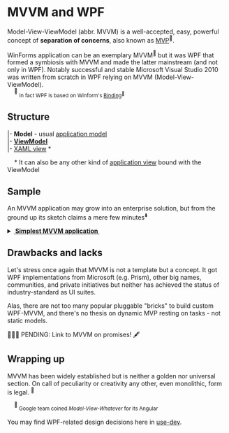 # MVVM and WPF

Model-View-ViewModel (abbr. MVVM) is a well-accepted, easy, powerful concept of __separation of concerns__, also known as [MVP](https://martinfowler.com/eaaDev/uiArchs.html)<sup>🔗</sup>.

WinForms application can be an exemplary MVVM<sup>:wrench:</sup> but it was WPF that formed a symbiosis with MVVM and made the latter mainstream (and not only in WPF). Notably successful and stable Microsoft Visual Studio&nbsp;2010 was written from scratch in WPF relying on MVVM (Model-View-ViewModel).\
&nbsp;&nbsp;&nbsp;&nbsp;<sup>:wrench:</sup>&nbsp;<sub>In fact WPF is based on Winform's [Binding](https://learn.microsoft.com/en-us/dotnet/api/system.windows.forms.binding)<sup>🔗</sup></sub>

## Structure

|- __Model__  - usual [application model](../../../../../software/README+/design/parts/README+/app-model.md)\
|- [__ViewModel__](readme+/wpf_mvvm-viewmodel.md)\
|- [XAML view](../wpf-xaml_view.md) *

&nbsp;&nbsp;&nbsp;&nbsp;* It can also be any other kind of [application view](../../../../../software/README+/design/parts/README+/app-view.md) bound with the ViewModel

## Sample

An MVVM application may grow into an enterprise solution, but from the ground up its sketch claims a mere few minutes<sup>:arrow_down:</sup>

<details>
<summary><b><ins>&nbsp;Simplest MVVM application&nbsp;</ins></b></summary>
&nbsp;

![sketch of WPF app](../../../../../pencraft/README+/_rsc/_img/recipes/wpf-app_sketch.jpg)

<sup>:arrow_down:</sup>&nbsp;<sub>Project of Microsoft Visual Studio</sub>
</details>

## Drawbacks and lacks

Let's stress once again that MVVM is not a template but a concept. It got  WPF implementations from Microsoft (e.g. Prism), other big names, communities, and private initiatives but neither has achieved the status of industry-standard as UI suites.

Alas, there are not too many popular pluggable "bricks" to build custom WPF-MVVM, and there's no thesis on dynamic MVP resting on tasks - not static models.

🚧🚧🚧 PENDING: Link to MVVM on promises! 🖋️

## Wrapping up

MVVM has been widely established but is neither a golden nor universal section. On call of peculiarity or creativity any other, even monolithic, form is legal.&nbsp;<sup>:triangular_ruler:</sup>

&nbsp;&nbsp;&nbsp;&nbsp;<sup>:triangular_ruler:</sup><sub>&nbsp;Google team coined *Model-View-Whatever* for its Angular</sub>

You may find WPF-related design decisions here in [use-dev](https://github.com/Kyriosity/use-dev).

